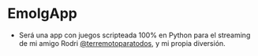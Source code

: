 # EmolgApp
- Será una app con juegos scripteada 100% en Python para el streaming de mi amigo Rodri [@terremotoparatodos](https://www.twitch.tv/terremotoparatodos), y mi propia diversión.
